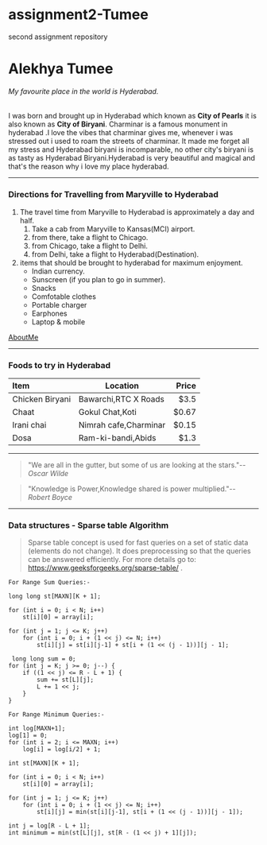 # assignment2-Tumee
second assignment repository

# Alekhya Tumee
###### My favourite place in the world is Hyderabad.

I was born and brought up in Hyderabad which known as **City of Pearls** it is also known as **City of Biryani**. Charminar is a famous monument in hyderabad .I love the vibes that charminar gives me, whenever i was stressed out i used to roam the streets of charminar. It made me forget all my stress and Hyderabad biryani is incomparable, no other city's biryani is as tasty as Hyderabad Biryani.Hyderabad is very beautiful and magical and that's the reason why i love my place hyderabad.

---

### Directions for Travelling from Maryville to Hyderabad
1. The travel time from Maryville to Hyderabad is approximately a day and half.
    1. Take a cab from Maryville to Kansas(MCI) airport. 
    2. from there, take a flight to Chicago. 
    3. from Chicago, take a flight to Delhi.
    4. from Delhi, take a flight to Hyderabad(Destination).
2. items that should be brought to hyderabad for maximum enjoyment.
    * Indian currency.
    * Sunscreen (if you plan to go in summer).
    * Snacks
    * Comfotable clothes
    * Portable charger
    * Earphones
    * Laptop & mobile

[AboutMe](AboutMe.md)

---

### Foods to try in Hyderabad
 | Item | Location | Price|
 |:-----|----------|-----:|
 | Chicken Biryani |Bawarchi,RTC X Roads | $3.5 |
 | Chaat |Gokul Chat,Koti| $0.67 |
 | Irani chai | Nimrah cafe,Charminar | $0.15 |
 | Dosa | Ram-ki-bandi,Abids | $1.3 |

---

>"We are all in the gutter, but some of us are looking at the stars."-- *Oscar Wilde*

>"Knowledge is Power,Knowledge shared is power multiplied."-- *Robert Boyce*

---

### Data structures - Sparse table Algorithm

> Sparse table concept is used for fast queries on a set of static data (elements do not change). It does preprocessing so that the queries can be answered efficiently.
> For more details go to: <https://www.geeksforgeeks.org/sparse-table/> .
```
For Range Sum Queries:-

long long st[MAXN][K + 1];

for (int i = 0; i < N; i++)
    st[i][0] = array[i];

for (int j = 1; j <= K; j++)
    for (int i = 0; i + (1 << j) <= N; i++)
        st[i][j] = st[i][j-1] + st[i + (1 << (j - 1))][j - 1];

 long long sum = 0;
for (int j = K; j >= 0; j--) {
    if ((1 << j) <= R - L + 1) {
        sum += st[L][j];
        L += 1 << j;
    }
}       

For Range Minimum Queries:-

int log[MAXN+1];
log[1] = 0;
for (int i = 2; i <= MAXN; i++)
    log[i] = log[i/2] + 1;

int st[MAXN][K + 1];

for (int i = 0; i < N; i++)
    st[i][0] = array[i];

for (int j = 1; j <= K; j++)
    for (int i = 0; i + (1 << j) <= N; i++)
        st[i][j] = min(st[i][j-1], st[i + (1 << (j - 1))][j - 1]);

int j = log[R - L + 1];
int minimum = min(st[L][j], st[R - (1 << j) + 1][j]);
```